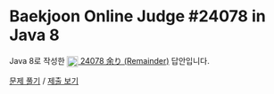 # Baekjoon Online Judge #24078 in Java 8
Java 8로 작성한 [<img src="https://static.solved.ac/tier_small/1.svg" height="20" align="center">
24078 余り (Remainder)](https://www.acmicpc.net/problem/24078) 답안입니다.

[문제 풀기](https://www.acmicpc.net/problem/24078) /
[제출 보기](https://www.acmicpc.net/source/87108499)
